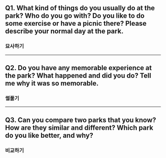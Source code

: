 ## Q1. What kind of things do you usually do at the park? Who do you go with? Do you like to do some exercise or have a picnic there? Please describe your normal day at the park.
### 묘사하기

---
## Q2. Do you have any memorable experience at the park? What happened and did you do? Tell me why it was so memorable.
### 썰풀기

---
## Q3. Can you compare two parks that you know? How are they  similar and different? Which park do you like better, and why?
### 비교하기

